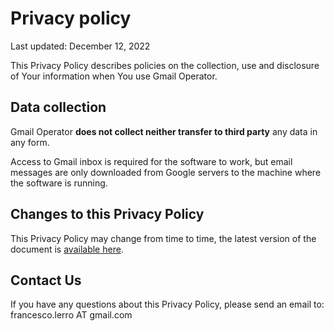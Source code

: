 # Privacy policy

Last updated: December 12, 2022

This Privacy Policy describes policies on the collection, use and disclosure of Your information when You use Gmail Operator.

## Data collection

Gmail Operator **does not collect neither transfer to third party** any data in any form. 

Access to Gmail inbox is required for the software to work, but email messages are only downloaded from Google servers to the machine where the software is running.

## Changes to this Privacy Policy

This Privacy Policy may change from time to time, the latest version of the document is [available here](https://github.com/flerro/gmail-operator/blob/master/privacy_policy.md).

## Contact Us

If you have any questions about this Privacy Policy, please send an email to: francesco.lerro AT gmail.com